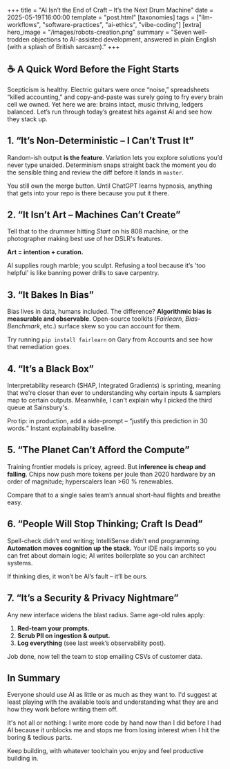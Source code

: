 +++
title = "AI Isn’t the End of Craft – It’s the Next Drum Machine"
date = 2025-05-19T16:00:00
template = "post.html"
[taxonomies]
tags = ["llm-workflows", "software-practices", "ai-ethics", "vibe-coding"]
[extra]
hero_image = "/images/robots-creation.png"
summary = "Seven well-trodden objections to AI-assisted development, answered in plain English (with a splash of British sarcasm)."
+++

## ☕️ A Quick Word Before the Fight Starts

Scepticism is healthy. Electric guitars were once “noise,” spreadsheets “killed accounting,” and copy-and-paste was surely going to fry every brain cell we owned. Yet here we are: brains intact, music thriving, ledgers balanced. Let’s run through today’s greatest hits against AI and see how they stack up.

## 1. “It’s Non-Deterministic – I Can’t Trust It”

Random-ish output **is the feature**. Variation lets you explore solutions you’d never type unaided. Determinism snaps straight back the moment you do the sensible thing and review the diff before it lands in `master`.

You still own the merge button. Until ChatGPT learns hypnosis, anything that gets into your repo is there because you put it there.

## 2. “It Isn’t Art – Machines Can’t Create”

Tell that to the drummer hitting *Start* on his 808 machine, or the photographer making best use of her DSLR's features.

**Art = intention + curation.**

AI supplies rough marble; you sculpt. Refusing a tool because it’s 'too helpful' is like banning power drills to save carpentry.

## 3. “It Bakes In Bias”

Bias lives in data, humans included. The difference? **Algorithmic bias is measurable and observable**. Open-source toolkits (*Fairlearn*, *Bias-Benchmark*, etc.) surface skew so you can account for them.

Try running `pip install fairlearn` on Gary from Accounts and see how that remediation goes.

## 4. “It’s a Black Box”

Interpretability research (SHAP, Integrated Gradients) is sprinting, meaning that we're closer than ever to understanding why certain inputs &amp; samplers map to certain outputs. Meanwhile, I can't explain why I picked the third queue at Sainsbury's.

Pro tip: in production, add a side-prompt – “justify this prediction in 30 words.” Instant explainability baseline.

## 5. “The Planet Can’t Afford the Compute”

Training frontier models is pricey, agreed. But **inference is cheap and falling**. Chips now push more tokens per joule than 2020 hardware by an order of magnitude; hyperscalers lean >60 % renewables.

Compare that to a single sales team’s annual short-haul flights and breathe easy.

## 6. “People Will Stop Thinking; Craft Is Dead”

Spell-check didn’t end writing; IntelliSense didn’t end programming. **Automation moves cognition up the stack.** Your IDE nails imports so you can fret about domain logic; AI writes boilerplate so you can architect systems.

If thinking dies, it won’t be AI’s fault – it’ll be ours.

## 7. “It’s a Security & Privacy Nightmare”

Any new interface widens the blast radius. Same age-old rules apply:

1. **Red-team your prompts.**
2. **Scrub PII on ingestion & output.**
3. **Log everything** (see last week’s observability post).

Job done, now tell the team to stop emailing CSVs of customer data.

## In Summary

Everyone should use AI as little or as much as they want to. I'd suggest at least playing with the available tools and understanding what they are and how they work before writing them off. 

It's not all or nothing: I write more code by hand now than I did before I had AI because it unblocks me and stops me from losing interest when I hit the boring &amp; tedious parts.

Keep building, with whatever toolchain you enjoy and feel productive building in.
